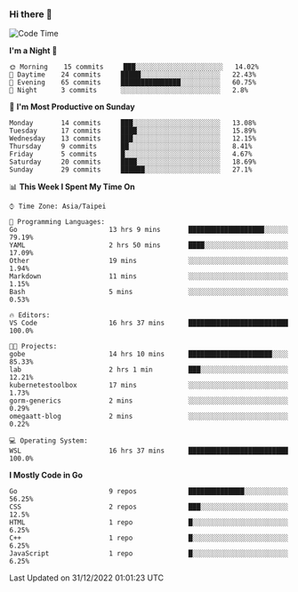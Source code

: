 ### Hi there 👋

<!--START_SECTION:waka-->
![Code Time](http://img.shields.io/badge/Code%20Time-707%20hrs%2017%20mins-blue)

**I'm a Night 🦉** 

```text
🌞 Morning    15 commits     ███░░░░░░░░░░░░░░░░░░░░░░   14.02% 
🌆 Daytime    24 commits     █████░░░░░░░░░░░░░░░░░░░░   22.43% 
🌃 Evening    65 commits     ███████████████░░░░░░░░░░   60.75% 
🌙 Night      3 commits      ░░░░░░░░░░░░░░░░░░░░░░░░░   2.8%

```
📅 **I'm Most Productive on Sunday** 

```text
Monday       14 commits     ███░░░░░░░░░░░░░░░░░░░░░░   13.08% 
Tuesday      17 commits     ████░░░░░░░░░░░░░░░░░░░░░   15.89% 
Wednesday    13 commits     ███░░░░░░░░░░░░░░░░░░░░░░   12.15% 
Thursday     9 commits      ██░░░░░░░░░░░░░░░░░░░░░░░   8.41% 
Friday       5 commits      █░░░░░░░░░░░░░░░░░░░░░░░░   4.67% 
Saturday     20 commits     ████░░░░░░░░░░░░░░░░░░░░░   18.69% 
Sunday       29 commits     ██████░░░░░░░░░░░░░░░░░░░   27.1%

```


📊 **This Week I Spent My Time On** 

```text
⌚︎ Time Zone: Asia/Taipei

💬 Programming Languages: 
Go                       13 hrs 9 mins       ███████████████████░░░░░░   79.19% 
YAML                     2 hrs 50 mins       ████░░░░░░░░░░░░░░░░░░░░░   17.09% 
Other                    19 mins             ░░░░░░░░░░░░░░░░░░░░░░░░░   1.94% 
Markdown                 11 mins             ░░░░░░░░░░░░░░░░░░░░░░░░░   1.15% 
Bash                     5 mins              ░░░░░░░░░░░░░░░░░░░░░░░░░   0.53%

🔥 Editors: 
VS Code                  16 hrs 37 mins      █████████████████████████   100.0%

🐱‍💻 Projects: 
gobe                     14 hrs 10 mins      █████████████████████░░░░   85.33% 
lab                      2 hrs 1 min         ███░░░░░░░░░░░░░░░░░░░░░░   12.21% 
kubernetestoolbox        17 mins             ░░░░░░░░░░░░░░░░░░░░░░░░░   1.73% 
gorm-generics            2 mins              ░░░░░░░░░░░░░░░░░░░░░░░░░   0.29% 
omegaatt-blog            2 mins              ░░░░░░░░░░░░░░░░░░░░░░░░░   0.22%

💻 Operating System: 
WSL                      16 hrs 37 mins      █████████████████████████   100.0%

```

**I Mostly Code in Go** 

```text
Go                       9 repos             ██████████████░░░░░░░░░░░   56.25% 
CSS                      2 repos             ███░░░░░░░░░░░░░░░░░░░░░░   12.5% 
HTML                     1 repo              █░░░░░░░░░░░░░░░░░░░░░░░░   6.25% 
C++                      1 repo              █░░░░░░░░░░░░░░░░░░░░░░░░   6.25% 
JavaScript               1 repo              █░░░░░░░░░░░░░░░░░░░░░░░░   6.25%

```



 Last Updated on 31/12/2022 01:01:23 UTC
<!--END_SECTION:waka-->

<!--
**omegaatt36/omegaatt36** is a ✨ _special_ ✨ repository because its `README.md` (this file) appears on your GitHub profile.

Here are some ideas to get you started:

- 🔭 I’m currently working on ...
- 🌱 I’m currently learning ...
- 👯 I’m looking to collaborate on ...
- 🤔 I’m looking for help with ...
- 💬 Ask me about ...
- 📫 How to reach me: ...
- 😄 Pronouns: ...
- ⚡ Fun fact: ...
-->
